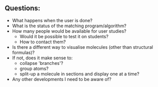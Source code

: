 ## Questions:
- What happens when the user is done?
- What is the status of the matching program/algorithm?
- How many people would be available for user studies?
  - Would it be possible to test it on students?
  - How to contact them?
- Is there a different way to visualise molecules (other than structural formulas)?
- If not, does it make sense to:
  - collapse 'branches'?
  - group atoms?
  - split-up a molecule in sections and display one at a time?
- Any other developments I need to be aware of?

